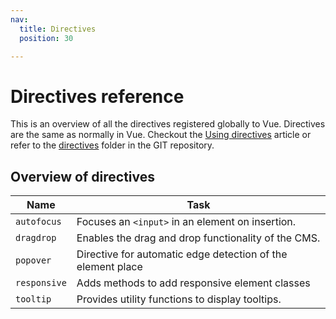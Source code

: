 ```yaml
---
nav:
  title: Directives
  position: 30

---
```


# Directives reference

This is an overview of all the directives registered globally to Vue.
Directives are the same as normally in Vue. Checkout the [Using directives](../../../guides/plugins/plugins/administration/mixins-directives/adding-directives.md) article
or refer to the [directives](https://github.com/shopware/shopware/tree/trunk/src/Administration/Resources/app/administration/src/app/directive) folder in the GIT repository.

## Overview of directives

| Name         | Task                                                        |
|--------------|-------------------------------------------------------------|
| `autofocus`  | Focuses an `<input>` in an element on insertion.            |
| `dragdrop`   | Enables the drag and drop functionality of the CMS.         |
| `popover`    | Directive for automatic edge detection of the element place |
| `responsive` | Adds methods to add responsive element classes              |
| `tooltip`    | Provides utility functions to display tooltips.             |
